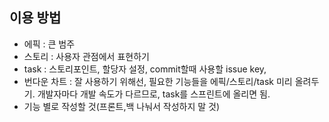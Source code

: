 ## 이용 방법
- 에픽 : 큰 범주
- 스토리 : 사용자 관점에서 표현하기
- task : 스토리포인트, 할당자 설정, commit할때 사용할 issue key,
- 번다운 차트 : 잘 사용하기 위해선, 필요한 기능들을 에픽/스토리/task 미리 올려두기. 개발자마다 개발 속도가 다르므로, task를 스프린트에 올리면 됨.
- 기능 별로 작성할 것(프론트,백 나눠서 작성하지 말 것)